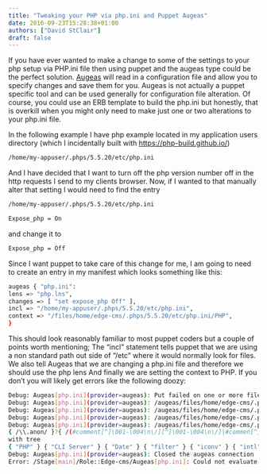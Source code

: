 ```yaml
---
title: "Tweaking your PHP via php.ini and Puppet Augeas"
date: 2016-09-23T15:28:38+01:00
authors: ["David StClair"]
draft: false
---
```

If you have ever wanted to make a change to some of the settings to your php setup via PHP.ini file then using puppet and the augeas type could be the perfect solution. [Augeas](https://augeas.net/docs/lenses.html)  will read in a configuration file and allow you to specify changes and save them for you. Augeas is not actually a puppet specific tool and can be used generally for configuration file alteration. Of course, you could use an ERB template to build the php.ini but honestly, that is overkill when you might only need to make just one or two alterations to your php.ini file.

In the following example I have php example located in my application users directory (which I incidentally built with https://php-build.github.io/)
```bash
/home/my-appuser/.phps/5.5.20/etc/php.ini
```
And I have decided that I want to turn off the php version number off in the http requests I send to my clients browser. Now, if I wanted to that manually alter that setting I would need to find the entry
```bash
/home/my-appuser/.phps/5.5.20/etc/php.ini
```
```bash
Expose_php = On
```
and change it to
```bash
Expose_php = Off
```
Since I want puppet to take care of this change for me, I am going to need to create an entry in my manifest which looks something like this:
```bash
augeas { "php.ini":
lens => "php.lns",
changes => [ "set expose_php Off" ],
incl => "/home/my-appuser/.phps/5.5.20/etc/php.ini",
context => "/files/home/edge-cms/.phps/5.5.20/etc/php.ini/PHP",
}
```
This should look reasonably familiar to most puppet coders but a couple of points worth mentioning; The “incl” statement tells puppet that we are using a non standard path out side of “/etc” where it would normally look for files. We also tell Augeas that we are changing a php.ini file and therefore we should use the php lens And finally we are setting the context to PHP. If you don’t you will likely get errors like the following doozy:

```bash
Debug: Augeas[php.ini](provider=augeas): Put failed on one or more files, output from /augeas//error:
Debug: Augeas[php.ini](provider=augeas): /augeas/files/home/edge-cms/.phps/5.5.20/etc/php.ini/error = put_failed
Debug: Augeas[php.ini](provider=augeas): /augeas/files/home/edge-cms/.phps/5.5.20/etc/php.ini/error/path = /files/home/edge-cms/.phps/5.5.20/etc/php.ini
Debug: Augeas[php.ini](provider=augeas): /augeas/files/home/edge-cms/.phps/5.5.20/etc/php.ini/error/lens = /usr/share/augeas/lenses/dist/php.aug:44.13-.35:
Debug: Augeas[php.ini](provider=augeas): /augeas/files/home/edge-cms/.phps/5.5.20/etc/php.ini/error/message = Failed to match
{ /\\.anon/ }?{ /(#comment[^]\001-\004\n\/][^]\001-\004\n\/]|#commen[^]\001-\004\n\/t][^]\001-\004\n\/])[^]\001-\004\n\/]*|#comment[^]\001-\004\n\/]|#commen[^]\001-\004\n\/t]|#commen|#com[^]\001-\004\n\/m][^]\001-\004\n\/][^]\001-\004\n\/]*|#com[^]\001-\004\n\/m]|#com|#comm[^]\001-\004\n\/e][^]\001-\004\n\/][^]\001-\004\n\/]*|#comm[^]\001-\004\n\/e]|#comm|#[^]\001-\004\n\/c]([^]\001-\004\n\/][^]\001-\004\n\/]*|)|#co[^]\001-\004\n\/m][^]\001-\004\n\/][^]\001-\004\n\/]*|#co[^]\001-\004\n\/m]|#co|#c[^]\001-\004\n\/o][^]\001-\004\n\/][^]\001-\004\n\/]*|#c[^]\001-\004\n\/o]|#c|#comme[^]\001-\004\n\/n][^]\001-\004\n\/][^]\001-\004\n\/]*|#comme[^]\001-\004\n\/n]|#comme|\\.ano((n[^]\001-\004\n\/]|[^]\001-\004\n\/n])[^]\001-\004\n\/]*|)|\\.an([^]\001-\004\n\/o][^]\001-\004\n\/]*|)|(\\.a[^]\001-\004\n\/n]|(\\.[^]\001-\004\n\/a]|[^]\001-\004\n#.\/][^]\001-\004\n\/])[^]\001-\004\n\/])[^]\001-\004\n\/]*|\\.a|\\.[^]\001-\004\n\/a]|[^]\001-\004\n#.\/][^]\001-\004\n\/]|[^]\001-\004\n#.\/]|\\.|#/ }*
with tree
{ "PHP" } { "CLI Server" } { "Date" } { "filter" } { "iconv" } { "intl" } { "sqlite" } { "sqlite3" } { "Pcre" } { "Pdo" } { "Pdo_mysql" } { "Phar" } { "mail function" } { "SQL" } { "ODBC" } { "Interbase" } { "MySQL" } { "MySQLi" } { "mysqlnd" } { "OCI8" } { "PostgreSQL" } { "Sybase-CT" } { "bcmath" } { "browscap" } { "Session" } { "MSSQL" } { "Assertion" } { "COM" } { "mbstring" } { "gd" } { "exif" } { "Tidy" } { "soap" } { "sysvshm" } { "ldap" } { "mcrypt" } { "dba" } { "opcache" } { "curl" } { "expose_php" = "Off" }
Debug: Augeas[php.ini](provider=augeas): Closed the augeas connection
Error: /Stage[main]/Role::Edge-cms/Augeas[php.ini]: Could not evaluate: Saving failed, see debug
```
